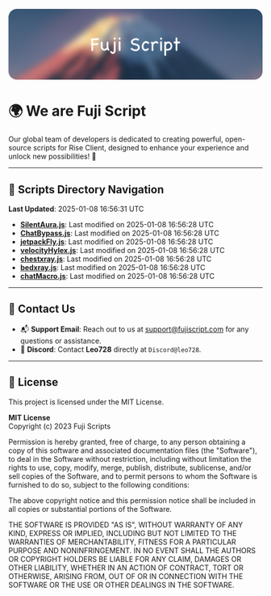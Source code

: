 ![Banner](.github/b.webp)

# 🌍 **We are Fuji Script**

Our global team of developers is dedicated to creating powerful, open-source scripts for Rise Client, designed to enhance your experience and unlock new possibilities! 🌟

---
<!-- SCRIPTS_NAVIGATION_START -->
## 📂 **Scripts Directory Navigation**

**Last Updated**: 2025-01-08 16:56:31 UTC

- **[SilentAura.js](scripts/SilentAura.js)**: Last modified on 2025-01-08 16:56:28 UTC
- **[ChatBypass.js](scripts/ChatBypass.js)**: Last modified on 2025-01-08 16:56:28 UTC
- **[jetpackFly.js](scripts/jetpackFly.js)**: Last modified on 2025-01-08 16:56:28 UTC
- **[velocityHylex.js](scripts/velocityHylex.js)**: Last modified on 2025-01-08 16:56:28 UTC
- **[chestxray.js](scripts/chestxray.js)**: Last modified on 2025-01-08 16:56:28 UTC
- **[bedxray.js](scripts/bedxray.js)**: Last modified on 2025-01-08 16:56:28 UTC
- **[chatMacro.js](scripts/chatMacro.js)**: Last modified on 2025-01-08 16:56:28 UTC

<!-- SCRIPTS_NAVIGATION_END -->

---

## 💬 **Contact Us**  
- 📬 **Support Email**: Reach out to us at [support@fujiscript.com](mailto:support@fujiscript.com) for any questions or assistance.  
- 💬 **Discord**: Contact **Leo728** directly at `Discord@leo728`.

---

## 📜 **License**

This project is licensed under the MIT License.  

**MIT License**  
Copyright (c) 2023 Fuji Scripts  

Permission is hereby granted, free of charge, to any person obtaining a copy of this software and associated documentation files (the "Software"), to deal in the Software without restriction, including without limitation the rights to use, copy, modify, merge, publish, distribute, sublicense, and/or sell copies of the Software, and to permit persons to whom the Software is furnished to do so, subject to the following conditions:  

The above copyright notice and this permission notice shall be included in all copies or substantial portions of the Software.  

THE SOFTWARE IS PROVIDED "AS IS", WITHOUT WARRANTY OF ANY KIND, EXPRESS OR IMPLIED, INCLUDING BUT NOT LIMITED TO THE WARRANTIES OF MERCHANTABILITY, FITNESS FOR A PARTICULAR PURPOSE AND NONINFRINGEMENT. IN NO EVENT SHALL THE AUTHORS OR COPYRIGHT HOLDERS BE LIABLE FOR ANY CLAIM, DAMAGES OR OTHER LIABILITY, WHETHER IN AN ACTION OF CONTRACT, TORT OR OTHERWISE, ARISING FROM, OUT OF OR IN CONNECTION WITH THE SOFTWARE OR THE USE OR OTHER DEALINGS IN THE SOFTWARE.  
